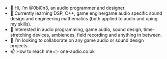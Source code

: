 - 👋 Hi, I’m @0bi0n3, an audio programmer and designer.
- 🌱 Currently learning DSP, C++, game engine/game audio specific sound design and engineering mathematics (both applied to audio and uping my skills).
- 👀 Interested in audio programming, game audio, sound design, time-stretching devices, ambiences, field recording and anything in between.
- 💞️ I’m looking to collaborate on any game audio or sound design projects.
- 📫 How to reach me 👉 one-audio.co.uk

<!---
0bi0n3/0bi0n3 is a ✨ special ✨ repository because its `README.md` (this file) appears on your GitHub profile.
You can click the Preview link to take a look at your changes.
--->
